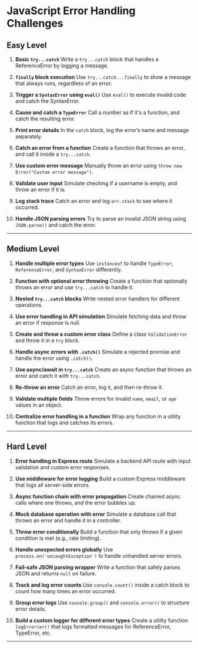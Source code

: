 # JavaScript Error Handling Challenges

## Easy Level

1. **Basic `try...catch`**
   Write a `try...catch` block that handles a ReferenceError by logging a message.

2. **`finally` block execution**
   Use `try...catch...finally` to show a message that always runs, regardless of an error.

3. **Trigger a `SyntaxError` using `eval()`**
   Use `eval()` to execute invalid code and catch the SyntaxError.

4. **Cause and catch a `TypeError`**
   Call a number as if it's a function, and catch the resulting error.

5. **Print error details**
   In the `catch` block, log the error’s name and message separately.

6. **Catch an error from a function**
   Create a function that throws an error, and call it inside a `try...catch`.

7. **Use custom error message**
   Manually throw an error using `throw new Error("Custom error message")`.

8. **Validate user input**
   Simulate checking if a username is empty, and throw an error if it is.

9. **Log stack trace**
   Catch an error and log `err.stack` to see where it occurred.

10. **Handle JSON parsing errors**
    Try to parse an invalid JSON string using `JSON.parse()` and catch the error.

---

## Medium Level

1. **Handle multiple error types**
   Use `instanceof` to handle `TypeError`, `ReferenceError`, and `SyntaxError` differently.

2. **Function with optional error throwing**
   Create a function that optionally throws an error and use `try...catch` to handle it.

3. **Nested `try...catch` blocks**
   Write nested error handlers for different operations.

4. **Use error handling in API simulation**
   Simulate fetching data and throw an error if response is null.

5. **Create and throw a custom error class**
   Define a class `ValidationError` and throw it in a `try` block.

6. **Handle async errors with `.catch()`**
   Simulate a rejected promise and handle the error using `.catch()`.

7. **Use async/await in `try...catch`**
   Create an async function that throws an error and catch it with `try...catch`.

8. **Re-throw an error**
   Catch an error, log it, and then re-throw it.

9. **Validate multiple fields**
   Throw errors for invalid `name`, `email`, or `age` values in an object.

10. **Centralize error handling in a function**
    Wrap any function in a utility function that logs and catches its errors.

---

## Hard Level

1. **Error handling in Express route**
   Simulate a backend API route with input validation and custom error responses.

2. **Use middleware for error logging**
   Build a custom Express middleware that logs all server-side errors.

3. **Async function chain with error propagation**
   Create chained async calls where one throws, and the error bubbles up.

4. **Mock database operation with error**
   Simulate a database call that throws an error and handle it in a controller.

5. **Throw error conditionally**
   Build a function that only throws if a given condition is met (e.g., rate limiting).

6. **Handle unexpected errors globally**
   Use `process.on('uncaughtException')` to handle unhandled server errors.

7. **Fail-safe JSON parsing wrapper**
   Write a function that safely parses JSON and returns `null` on failure.

8. **Track and log error counts**
   Use `console.count()` inside a catch block to count how many times an error occurred.

9. **Group error logs**
   Use `console.group()` and `console.error()` to structure error details.

10. **Build a custom logger for different error types**
    Create a utility function `logError(err)` that logs formatted messages for ReferenceError, TypeError, etc.

---
